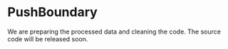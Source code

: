 # PushBoundary

We are preparing the processed data and cleaning the code. The source code will be released soon.
